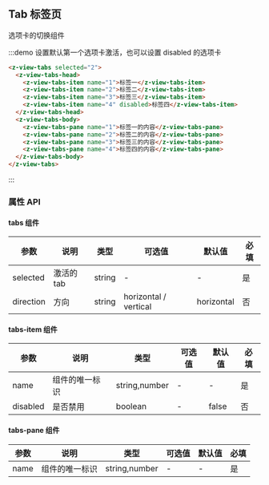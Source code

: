 ## Tab 标签页
选项卡的切换组件

:::demo 设置默认第一个选项卡激活，也可以设置 disabled 的选项卡
```html
<z-view-tabs selected="2">
  <z-view-tabs-head>
    <z-view-tabs-item name="1">标签一</z-view-tabs-item>
    <z-view-tabs-item name="2">标签二</z-view-tabs-item>
    <z-view-tabs-item name="3">标签三</z-view-tabs-item>
    <z-view-tabs-item name="4" disabled>标签四</z-view-tabs-item>
  </z-view-tabs-head>
  <z-view-tabs-body>
    <z-view-tabs-pane name="1">标签一的内容</z-view-tabs-pane>
    <z-view-tabs-pane name="2">标签二的内容</z-view-tabs-pane>
    <z-view-tabs-pane name="3">标签三的内容</z-view-tabs-pane>
    <z-view-tabs-pane name="4">标签四的内容</z-view-tabs-pane>
  </z-view-tabs-body>
</z-view-tabs>
```
:::

### 属性 API
#### tabs 组件
| 参数      | 说明    | 类型      | 可选值       | 默认值   | 必填 |
|---------- |-------- |---------- |-------------  |-------- | ------- |
| selected     | 激活的 tab   | string    |   -  |     -    | 是 |
| direction     | 方向   | string    |   horizontal /  vertical  |     horizontal    | 否 |

#### tabs-item 组件
| 参数      | 说明    | 类型      | 可选值       | 默认值   | 必填 |
|---------- |-------- |---------- |-------------  |-------- | ------- |
| name     | 组件的唯一标识   | string,number    |   -  |     -    | 是 |
| disabled     | 是否禁用   | boolean    |  - |     false    | 否 |

#### tabs-pane 组件
| 参数      | 说明    | 类型      | 可选值       | 默认值   | 必填 |
|---------- |-------- |---------- |-------------  |-------- | ------- |
| name     | 组件的唯一标识   | string,number    |   -  |     -    | 是 |